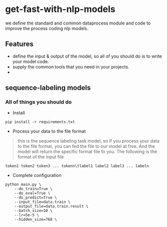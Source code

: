 # get-fast-with-nlp-models
we define the standard and common dataprocess module and code to improve the process coding nlp models.

## Features

- define the input & output of the model, so all of you should do is to write your model code.
- supply the common tools that you need in your projects.
- 

## sequence-labeling models


### All of things you should do

- Install

```shell
pip install -r requirements.txt
```

- Process your data to the file format

> this is the sequence labeling task model, so if you process your data to the file format, you can fed the file to our model at free. And the model will return the specific format file to you. The following is the format of the input file

```shell
token1 token2 token3 ... tokenn\tlabel1 label2 label3 ... labeln
```

- Complete configuration

```shell
python main.py \
    --do_train=True \
    --do_eval=True \
    --do_predict=True \
    --input_file=data.train \
    --output_file=data.train.result \
    --batch_size=10 \
    --lr=5e-5 \
    --hidden_size=768 \
```